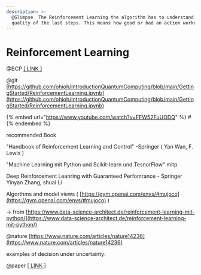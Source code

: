 ```yaml
---
description: >-
  @Glimpse  The Reinforcement Learning the algorithm has to understand the
  quality of the last steps. This means how good or bad an action worked.
---
```


# Reinforcement Learning

@BCP [\[ LINK \]](https://docs.google.com/document/d/1N3ZjkGHlLCvKx8eytJa8KxXUkdqpnFx9pxoqpGXbsKg/edit?usp=sharing)

@git [https://github.com/ohioh/IntroductionQuantumComputing/blob/main/GettingStarted/ReinforcementLearning.ipynb](https://github.com/ohioh/IntroductionQuantumComputing/blob/main/GettingStarted/ReinforcementLearning.ipynb)

{% embed url="https://www.youtube.com/watch?v=FFW52FuUODQ" %}
\#
{% endembed %}

recommended Book

"Handbook of Reinforcement Learning and Control" -Springer ( Yan Wan, F. Lewis )

"Machine Learning mit Python und Scikit-learn und TesnorFlow" mitp

Deep Reinforcement Leanring with Guaranteed Perfomrance - Springer Yinyan Zhang, shuai Li

Algorthms and model views ( [https://gym.openai.com/envs/#mujoco](https://gym.openai.com/envs/#mujoco) )

\-> from [https://www.data-science-architect.de/reinforcement-learning-mit-python/](https://www.data-science-architect.de/reinforcement-learning-mit-python/)

@nature [https://www.nature.com/articles/nature14236](https://www.nature.com/articles/nature14236)



examples of decision under uncertainty:

@paper [\[ LINK \]](https://www.imperial.ac.uk/media/imperial-college/administration-and-support-services/enterprise-office/public/Decision-making-under-uncertainty-FINAL.pdf)
